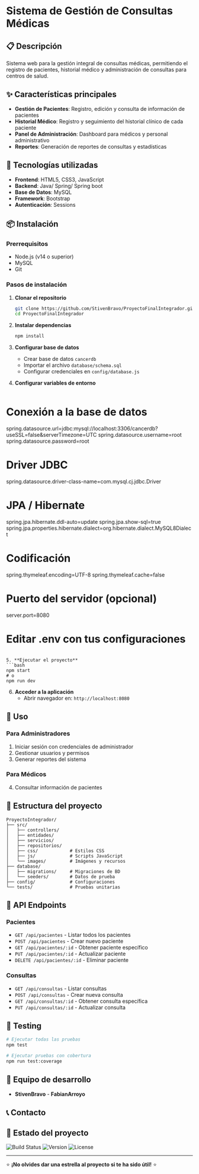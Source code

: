 # Sistema de Gestión de Consultas Médicas

## 📋 Descripción
Sistema web para la gestión integral de consultas médicas, permitiendo el registro de pacientes, historial médico y administración de consultas para centros de salud.

## ✨ Características principales

- **Gestión de Pacientes**: Registro, edición y consulta de información de pacientes
- **Historial Médico**: Registro y seguimiento del historial clínico de cada paciente
- **Panel de Administración**: Dashboard para médicos y personal administrativo
- **Reportes**: Generación de reportes de consultas y estadísticas

## 🚀 Tecnologías utilizadas

- **Frontend**: HTML5, CSS3, JavaScript
- **Backend**: Java/ Spring/ Spring boot
- **Base de Datos**: MySQL 
- **Framework**: Bootstrap 
- **Autenticación**: Sessions

## 📦 Instalación

### Prerrequisitos
- Node.js (v14 o superior)
- MySQL
- Git

### Pasos de instalación

1. **Clonar el repositorio**
   ```bash
   git clone https://github.com/StivenBravo/ProyectoFinalIntegrador.git
   cd ProyectoFinalIntegrador
   ```

2. **Instalar dependencias**
   ```bash
   npm install
   ```

3. **Configurar base de datos**
   - Crear base de datos `cancerdb`
   - Importar el archivo `database/schema.sql`
   - Configurar credenciales en `config/database.js`

4. **Configurar variables de entorno**
   ```bash
# Conexión a la base de datos
spring.datasource.url=jdbc:mysql://localhost:3306/cancerdb?useSSL=false&serverTimezone=UTC
spring.datasource.username=root
spring.datasource.password=root

# Driver JDBC
spring.datasource.driver-class-name=com.mysql.cj.jdbc.Driver

# JPA / Hibernate
spring.jpa.hibernate.ddl-auto=update
spring.jpa.show-sql=true
spring.jpa.properties.hibernate.dialect=org.hibernate.dialect.MySQL8Dialect

# Codificación
spring.thymeleaf.encoding=UTF-8
spring.thymeleaf.cache=false

# Puerto del servidor (opcional)
server.port=8080
   # Editar .env con tus configuraciones
   ```

5. **Ejecutar el proyecto**
   ```bash
   npm start
   # o
   npm run dev
   ```

6. **Acceder a la aplicación**
   - Abrir navegador en: `http://localhost:8080`

## 🎯 Uso

### Para Administradores
1. Iniciar sesión con credenciales de administrador
2. Gestionar usuarios y permisos
4. Generar reportes del sistema

### Para Médicos
4. Consultar información de pacientes

## 📁 Estructura del proyecto

```
ProyectoIntegrador/
├── src/
│   ├── controllers/    
│   ├── entidades/        
│   ├── servicios/           
│   ├── repositorios/        
│   ├── css/            # Estilos CSS
│   ├── js/             # Scripts JavaScript
│   └── images/         # Imágenes y recursos
├── database/
│   ├── migrations/     # Migraciones de BD
│   └── seeders/        # Datos de prueba
├── config/             # Configuraciones
└── tests/              # Pruebas unitarias
```

## 🔧 API Endpoints

### Pacientes
- `GET /api/pacientes` - Listar todos los pacientes
- `POST /api/pacientes` - Crear nuevo paciente
- `GET /api/pacientes/:id` - Obtener paciente específico
- `PUT /api/pacientes/:id` - Actualizar paciente
- `DELETE /api/pacientes/:id` - Eliminar paciente

### Consultas
- `GET /api/consultas` - Listar consultas
- `POST /api/consultas` - Crear nueva consulta
- `GET /api/consultas/:id` - Obtener consulta específica
- `PUT /api/consultas/:id` - Actualizar consulta

## 🧪 Testing

```bash
# Ejecutar todas las pruebas
npm test

# Ejecutar pruebas con cobertura
npm run test:coverage
```

## 👥 Equipo de desarrollo

- **StivenBravo** - **FabianArroyo**
## 📞 Contacto

## 🚀 Estado del proyecto

![Build Status](https://img.shields.io/badge/build-passing-brightgreen)
![Version](https://img.shields.io/badge/version-1.0.0-blue)
![License](https://img.shields.io/badge/license-MIT-green)

---

⭐ **¡No olvides dar una estrella al proyecto si te ha sido útil!** ⭐

